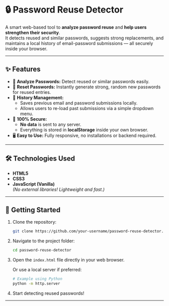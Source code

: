 # 🔒 Password Reuse Detector

A smart web-based tool to **analyze password reuse** and **help users strengthen their security**.  
It detects reused and similar passwords, suggests strong replacements, and maintains a local history of email-password submissions — all securely inside your browser.

---

## ✨ Features

- 🚀 **Analyze Passwords:** Detect reused or similar passwords easily.
- 🔄 **Reset Passwords:** Instantly generate strong, random new passwords for reused entries.
- 📜 **History Management:** 
  - Saves previous email and password submissions locally.
  - Allows users to re-load past submissions via a simple dropdown menu.
- 🔐 **100% Secure:** 
  - **No data** is sent to any server.
  - Everything is stored in **localStorage** inside your own browser.
- 🖥️ **Easy to Use:** Fully responsive, no installations or backend required.

---

## 🛠️ Technologies Used

- **HTML5**
- **CSS3**
- **JavaScript (Vanilla)**  
*(No external libraries! Lightweight and fast.)*

---

## 🚀 Getting Started

1. Clone the repository:

    ```bash
    git clone https://github.com/your-username/password-reuse-detector.git
    ```

2. Navigate to the project folder:

    ```bash
    cd password-reuse-detector
    ```

3. Open the `index.html` file directly in your web browser.

    Or use a local server if preferred:

    ```bash
    # Example using Python
    python -m http.server
    ```

4. Start detecting reused passwords!

---



